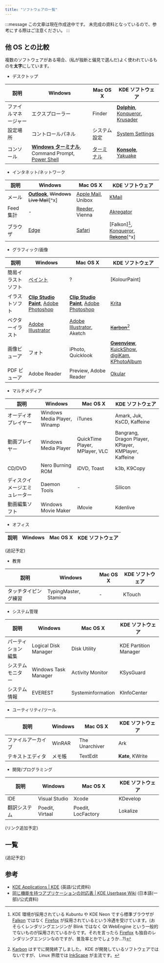 ```yaml
---
title: "ソフトウェアの一覧"
---
```

:::message
この文章は現在作成途中です。
未完成の資料となっているので、参考にする際はご注意ください。
:::

## 他 OS との比較
複数のソフトウェアがある場合、(私が独断と偏見で選んだ)よく使われているものを**太字**にしています。

- デスクトップ

| 説明 | Windows | Mac OS X | KDE ソフトウェア |
| ---- | ------- | -------- | ---------------- |
| ファイルマネージャー | エクスプローラー | Finder | **[Dolphin]**, [Konqueror], [Krusader] |
| 設定場所 | コントロールパネル | システム設定 | [System Settings] |
| コンソール | **[Windows ターミナル]**, Command Prompt, [Power Shell] | [ターミナル] | **[Konsole]**, [Yakuake] |

[Dolphin]: https://apps.kde.org/dolphin "Dolphin | KDE Applications"
[Konqueror]: https://apps.kde.org/konqueror "Konqureror | KDE Applications"
[Krusader]: https://krusader.org "Krusader | Krusader"
[System Settings]: https://userbase.kde.org/System_Settings/ja "System Settings | KDE Userbase Wiki"
[Windows ターミナル]: https://aka.ms/terminal "Windows Terminal | Microsoft Store"
[Power Shell]: https://microsoft.com/powershell "Power Shell ドキュメント | Microsoft Learn"
[ターミナル]: https://support.apple.com/ja-jp/guide/terminal/welcome/mac "ターミナルユーザガイド | Apple Support"
[Konsole]: https://konsole.kde.org "Konsole | Konsole"
[Yakuake]: https://apps.kde.org/yakuake "Yakuake | KDE Applications"

- インタネット/ネットワーク

| 説明 | Windows | Mac OS X | KDE ソフトウェア |
| ---- | ------- | -------- | ---------------- |
| メール | **[Outlook]**, ~~Windows Live Mail~~[^x] | [Apple Mail], Unibox | [KMail] |
| Feed 集計 | - | [Reeder], Vienna | [Akregator] |
| ブラウザ | [Edge] | [Safari] | [Falkon][^1], [Konqueror], ~~[Rekonq]~~[^x] |

[^1]: KDE 環境が採用されている Kubuntu や KDE Neon ですら標準ブラウザが [Falkon] ではなく [Firefox] が採用されているという冷遇を受けています。(おそらくレンダリングエンジンが Blink ではなく Qt WebEngine という一般的でないものが採用されているからです。それを言ったら [Firefox] も独自のレンダリングエンジンなのですが、普及率とかでしょうか…?)

[Outlook]: https://www.microsoft.com/outlook "Outlook | Microsoft 365"
[Apple Mail]: https://support.apple.com/ja-jp/mail "メール | Apple Support"
[KMail]: https://apps.kde.org/kmail2 "KMail | KDE Applications"
[Reeder]: https://reederapp.com "Reeder | Reeder"
[Vienna]: https://www.vienna-rss.com "Vienna | Vienna"
[Akregator]: https://apps.kde.org/akregator "Akregator | KDE Applications"
[Edge]: https://www.microsoft.com/edge "Edge | Microsoft"
[Safari]: https://www.apple.com/jp/safari "Safari | Apple"
[Falkon]: https://www.falkon.org "Falkon | Falkon"
[Konqueror]: https://apps.kde.org/konqueror "Konqureror | KDE Applications"
[Rekonq]: https://userbase.kde.org/Rekonq "Rekonq | KDE UserBase Wiki"
[Firefox]: https://www.mozilla.org/firefox "Firefox | Mozilla"

- グラフィック/画像

| 説明 | Windows | Mac OS X | KDE ソフトウェア |
| ---- | ------- | -------- | ---------------- |
| 簡易イラストソフト | [ペイント] | ? | [KolourPaint] |
| イラストソフト | **[Clip Studio Paint]**, [Adobe Photoshop] | **[Clip Studio Paint]**, [Adobe Photoshop] | [Krita] |
| ベクターイラスト | [Adobe Illustrator] | [Adobe Illustrator], Aketch | ~~[Karbon]~~[^2] |
| 画像ビューア | フォト | iPhoto, Quicklook | **[Gwenview]**, [KuickShow], [digiKam], [KPhotoAlbum] |
| PDF ビューア | Adobe Reader | Preview, Adobe Reader | [Okular] |

[^2]: [Karbon] はすでに開発終了しました。 KDE が開発しているソフトウェアではないですが、 Linux 界隈では [InkScape] が主流です。

[ペイント]: https://www.microsoft.com/windows/paint "ペイント | Microsoft Windows"
[Kolour Paint]: http://www.kolourpaint.org "Kolour Paint | Kolour Paint"
[Clip Studio Paint]: https://www.clipstudio.net "Clip Studio Paint | Clip Studio Paint"
[Adobe Photoshop]: https://www.adobe.com/jp/products/photoshop "Photoshop | Abode"
[Krita]: https://krita.org "Krita | Krita"
[Adobe Illustrator]: https://www.adobe.com/jp/products/illustrator "Illustrator | Abode"
[Karbon]: https://calligra.org/karbon "Karbon | Calligra"
[Gwenview]: https://apps.kde.org/gwenview "Gwenview | KDE Applications"
[KuickShow]: https://kuickshow.sourceforge.net "KuickShow | KuickShow"
[digiKam]: https://www.digikam.org "digiKam | digiKam"
[KPhotoAlbum]: https://www.kphotoalbum.org "KPhotoAlbum | KPhotoAlbum"
[Okular]: https://okular.kde.org "Okular | Okular"
[InkScape]: https://inkscape.org "InkScape | InkScape"

- マルチメディア

| 説明 | Windows | Mac OS X | KDE ソフトウェア |
| ---- | ------- | -------- | ---------------- |
| オーディオプレイヤー | Windows Media Player, Winamp | iTunes | Amark, Juk, KsCD, Kaffeine |
| 動画プレイヤー | Windows Media Player | QuickTime Player, MPlayer, VLC | Bangrang, Dragon Player, KPlayer, KMPlayer, Kaffeine |
| CD/DVD | Nero Burning ROM | iDVD, Toast | k3b, K9Copy |
| ディスクイメージエミュレーター | Daemon Tools | - | Silicon |
| 動画編集ソフト | Windows Movie Maker | iMovie | Kdenlive |

- オフィス

| 説明 | Windows | Mac OS X | KDE ソフトウェア |
| ---- | ------- | -------- | ---------------- |
(追記予定)

- 教育

| 説明 | Windows | Mac OS X | KDE ソフトウェア |
| ---- | ------- | -------- | ---------------- |
| タッチタイピング練習 | TypingMaster, Stamina | - | KTouch |

- システム管理

| 説明 | Windows | Mac OS X | KDE ソフトウェア |
| ---- | ------- | -------- | ---------------- |
| パーティション編集 | Logical Disk Manager | Disk Utility | KDE Partition Manager |
| システムモニター | Windows Task Manager | Activity Monitor | KSysGuard |
| システム情報 | EVEREST | Systeminformation | KInfoCenter |

- ユーティリティ/ツール

| 説明 | Windows | Mac OS X | KDE ソフトウェア |
| ---- | ------- | -------- | ---------------- |
| ファイルアーカイブ | WinRAR | The Unarchiver | Ark |
| テキストエディタ | メモ帳 | TextEdit | **Kate**, KWrite |

- 開発/プログラミング

| 説明 | Windows | Mac OS X | KDE ソフトウェア |
| ---- | ------- | -------- | ---------------- |
| IDE | Visual Studio | Xcode | KDevelop |
| 翻訳システム | Poedit, Virtaal | Poedit, LocFactory | Lokalize |

(リンク追加予定)

## 一覧
(追記予定)
<!--
それぞれのソフトウェアの特徴を完結に書く。
(うえの一覧にのっていないソフトウェアだけここに記載してもいいかもしれない。)
- グラフィック系
  - Kdenlive - 動画編集ソフト
  - Krita - ペイントソフト

- オフィス系
  - Okular - ドキュメントビューア

- 基本ソフトウェア
  - Dolphin - ファイル管理ソフト
  - Konsole - ターミナル
  - Ark - 圧縮/展開ソフト
  - Gwenview - 画像ビューア
  - Spectable - スクリーンショット機能
  - Plasma System Monitor - システム管理

- 開発系
  - Kate - テキストエディター

- その他
  - KDE Connect - 携帯と連携
-->

## 参考
- [KDE Applications | KDE](https://apps.kde.org) (英語/公式資料)
- [同じ機能を持つアプリケーションの対応表 | KDE Userbase Wiki](https://userbase.kde.org/Table_of_equivalent_applications/ja) (日本語(一部)/公式資料)
